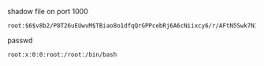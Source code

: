
shadow file on  port 1000 
```
root:$6$v8b2/P8T26uEUwvM$TBiao8o1dfqQrGPPcebRj6A6cNiixcy6/r/AFtN5Swk7N1kpg/8UyQK0pXFwdLfy5Ed/71VN91nJ6.3JyAN/00:18998:0:99999:7:::
```

passwd
```
root:x:0:0:root:/root:/bin/bash
```